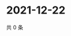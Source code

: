 # 2021-12-22

共 0 条

<!-- BEGIN WEIBO -->
<!-- 最后更新时间 Wed Dec 22 2021 15:12:10 GMT+0800 (China Standard Time) -->

<!-- END WEIBO -->
